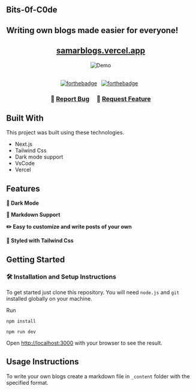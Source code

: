 ## Bits-0f-C0de

## Writing own blogs made easier for everyone!

<h2 align="center">
  <a href="https://samarblogs.vercel.app/" target="_blank">samarblogs.vercel.app</a>
</h2>

<div align="center">
  <img alt="Demo" src="./Extra/demo.gif" />
</div>

<br/>

<center>

[![forthebadge](https://forthebadge.com/images/badges/built-with-love.svg)](https://forthebadge.com) &nbsp;
[![forthebadge](https://forthebadge.com/images/badges/made-with-javascript.svg)](https://forthebadge.com) &nbsp;


</center>

<h3 align="center">
    🔹
    <a href="https://github.com/SamarAhar/Bits-0f-C0de/issues">Report Bug</a> &nbsp; &nbsp;
    🔹
    <a href="https://github.com/SamarAhar/Bits-0f-C0de/issues">Request Feature</a>
</h3>

## Built With

This project was built using these technologies.

- Next.js
- Tailwind Css
- Dark mode support
- VsCode
- Vercel

## Features

**🌙 Dark Mode**

**📃 Markdown Support**

**✏️ Easy to customize and write posts of your own**

**🎨 Styled with Tailwind Css**

## Getting Started

### 🛠 Installation and Setup Instructions

To get started just clone this repository. You will need `node.js` and `git` installed globally on your machine.

Run

```
npm install
```

```
npm run dev
```

Open [http://localhost:3000](http://localhost:3000) with your browser to see the result.

## Usage Instructions

To write your own blogs create a markdown file in `_content` folder with the specified format. 
